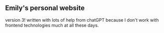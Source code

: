 ## Emily's personal website

version 3! written with lots of help from chatGPT because I don't work with frontend technologies much at all these days.
